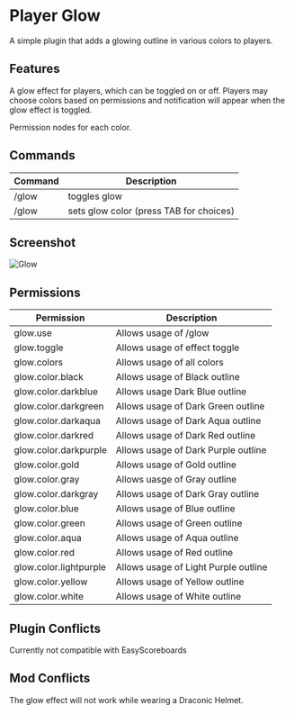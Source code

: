 # Player Glow
A simple plugin that adds a glowing outline in various colors to players.


## Features
A glow effect for players, which can be toggled on or off. Players may choose colors based on permissions and notification will appear when the glow effect is toggled.

Permission nodes for each color.

## Commands
Command | Description
------------- | -------------
/glow | toggles glow
/glow <color> | sets glow color (press TAB for choices)

## Screenshot
![Glow](https://i.imgur.com/OF01znl.png)

## Permissions

Permission  | Description
------------- | -------------
glow.use | Allows usage of /glow
glow.toggle  | Allows usage of effect toggle
glow.colors  | Allows usage of all colors
glow.color.black | Allows usage of Black outline
glow.color.darkblue | Allows usage Dark Blue outline
glow.color.darkgreen | Allows usage of Dark Green outline
glow.color.darkaqua | Allows usage of Dark Aqua outline
glow.color.darkred | Allows usage of Dark Red outline
glow.color.darkpurple | Allows usage of Dark Purple outline
glow.color.gold | Allows usage of Gold outline
glow.color.gray | Allows uasge of Gray outline
glow.color.darkgray | Allows usage of Dark Gray outline
glow.color.blue | Allows usage of Blue outline
glow.color.green | Allows usage of Green outline
glow.color.aqua | Allows usage of Aqua outline
glow.color.red | Allows usage of Red outline
glow.color.lightpurple | Allows usage of Light Purple outline
glow.color.yellow | Allows usage of Yellow outline
glow.color.white | Allows usage of White outline

## Plugin Conflicts
Currently not compatible with EasyScoreboards

## Mod Conflicts
The glow effect will not work while wearing a Draconic Helmet.
